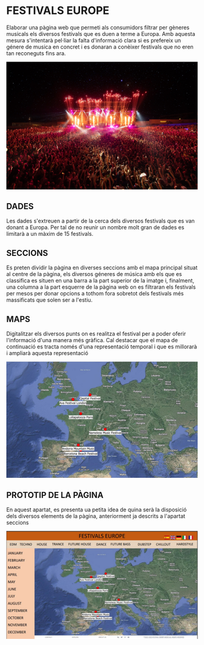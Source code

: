 # FESTIVALS EUROPE
Elaborar una pàgina web que permeti als consumidors filtrar per gèneres musicals 
els diversos festivals que es duen a terme a Europa. Amb aquesta mesura s'intentarà 
pel·liar la falta d'informació clara si es prefereix un génere de musica en concret 
i es donaran a conèixer festivals que no eren tan reconeguts fins ara. 

![foto](./imatge/bbf.jpg)

## DADES
Les dades s'extreuen a partir de la cerca dels diversos festivals que es van donant a Europa. Per tal de no reunir un nombre molt gran de dades es limitarà a un màxim de 15 festivals.

## SECCIONS
Es preten dividir la pàgina en diverses seccions amb el mapa principal situat al centre de la pàgina, els diversos géneres de música amb els que es classifica es situen en una barra a la part superior de la imatge i, finalment, una columna a la part esquerre de la pàgina web on es filtraran els festivals per mesos per donar opcions a tothom fora sobretot dels festivals més massificats que solen ser a l'estiu.

## MAPS
Digitalitzar els diversos punts on es realitza el festival per a poder oferir l'informació d'una manera més gràfica. Cal destacar que el mapa de continuació es tracta només d'una representació temporal i que es millorarà i ampliarà aquesta representació

![foto](./imatge/primermapa.png)

## PROTOTIP DE LA PÀGINA
En aquest apartat, es presenta ua petita idea de quina serà la disposició dels diversos elements de la pàgina, anteriorment ja descrits a l'apartat seccions

![foto](./imatge/idea_pagina.jpg)
